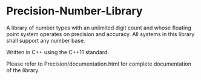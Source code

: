 Precision-Number-Library
========================

A library of number types with an unlimited digit count and whose floating point system operates on precision and accuracy. All systems in this library shall support any number base.


Written in C++ using the C++11 standard.

Please refer to Precision/documentation.html for complete documentation of the library.